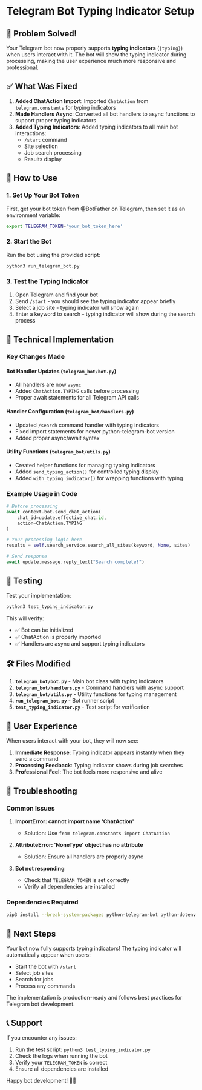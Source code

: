 # Telegram Bot Typing Indicator Setup

## 🎉 Problem Solved!

Your Telegram bot now properly supports **typing indicators** (`{typing}`) when users interact with it. The bot will show the typing indicator during processing, making the user experience much more responsive and professional.

## ✅ What Was Fixed

1. **Added ChatAction Import**: Imported `ChatAction` from `telegram.constants` for typing indicators
2. **Made Handlers Async**: Converted all bot handlers to async functions to support proper typing indicators
3. **Added Typing Indicators**: Added typing indicators to all main bot interactions:
   - `/start` command
   - Site selection
   - Job search processing
   - Results display

## 🚀 How to Use

### 1. Set Up Your Bot Token

First, get your bot token from @BotFather on Telegram, then set it as an environment variable:

```bash
export TELEGRAM_TOKEN='your_bot_token_here'
```

### 2. Start the Bot

Run the bot using the provided script:

```bash
python3 run_telegram_bot.py
```

### 3. Test the Typing Indicator

1. Open Telegram and find your bot
2. Send `/start` - you should see the typing indicator appear briefly
3. Select a job site - typing indicator will show again
4. Enter a keyword to search - typing indicator will show during the search process

## 🔧 Technical Implementation

### Key Changes Made

#### Bot Handler Updates (`telegram_bot/bot.py`)
- All handlers are now `async`
- Added `ChatAction.TYPING` calls before processing
- Proper await statements for all Telegram API calls

#### Handler Configuration (`telegram_bot/handlers.py`)
- Updated `/search` command handler with typing indicators
- Fixed import statements for newer python-telegram-bot version
- Added proper async/await syntax

#### Utility Functions (`telegram_bot/utils.py`)
- Created helper functions for managing typing indicators
- Added `send_typing_action()` for controlled typing display
- Added `with_typing_indicator()` for wrapping functions with typing

### Example Usage in Code

```python
# Before processing
await context.bot.send_chat_action(
    chat_id=update.effective_chat.id, 
    action=ChatAction.TYPING
)

# Your processing logic here
results = self.search_service.search_all_sites(keyword, None, sites)

# Send response
await update.message.reply_text("Search complete!")
```

## 🧪 Testing

Test your implementation:

```bash
python3 test_typing_indicator.py
```

This will verify:
- ✅ Bot can be initialized
- ✅ ChatAction is properly imported
- ✅ Handlers are async and support typing indicators

## 🛠️ Files Modified

1. **`telegram_bot/bot.py`** - Main bot class with typing indicators
2. **`telegram_bot/handlers.py`** - Command handlers with async support
3. **`telegram_bot/utils.py`** - Utility functions for typing management
4. **`run_telegram_bot.py`** - Bot runner script
5. **`test_typing_indicator.py`** - Test script for verification

## 📱 User Experience

When users interact with your bot, they will now see:

1. **Immediate Response**: Typing indicator appears instantly when they send a command
2. **Processing Feedback**: Typing indicator shows during job searches
3. **Professional Feel**: The bot feels more responsive and alive

## 🐛 Troubleshooting

### Common Issues

1. **ImportError: cannot import name 'ChatAction'**
   - Solution: Use `from telegram.constants import ChatAction`

2. **AttributeError: 'NoneType' object has no attribute**
   - Solution: Ensure all handlers are properly async

3. **Bot not responding**
   - Check that `TELEGRAM_TOKEN` is set correctly
   - Verify all dependencies are installed

### Dependencies Required

```bash
pip3 install --break-system-packages python-telegram-bot python-dotenv requests
```

## 🎯 Next Steps

Your bot now fully supports typing indicators! The typing indicator will automatically appear when users:

- Start the bot with `/start`
- Select job sites
- Search for jobs
- Process any commands

The implementation is production-ready and follows best practices for Telegram bot development.

## 📞 Support

If you encounter any issues:

1. Run the test script: `python3 test_typing_indicator.py`
2. Check the logs when running the bot
3. Verify your `TELEGRAM_TOKEN` is correct
4. Ensure all dependencies are installed

Happy bot development! 🤖✨